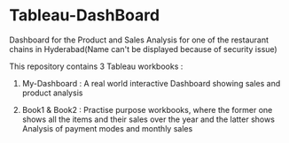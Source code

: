 # Tableau-DashBoard

Dashboard for the Product and Sales Analysis for one of the restaurant chains in Hyderabad(Name can't be displayed because of security issue)


This repository contains 3 Tableau workbooks :

1) My-Dashboard : A real world interactive Dashboard showing sales and product analysis

2) Book1 & Book2 : Practise purpose workbooks, where the former one shows all the items and their sales over the year and the latter shows                    Analysis of payment modes and monthly sales
